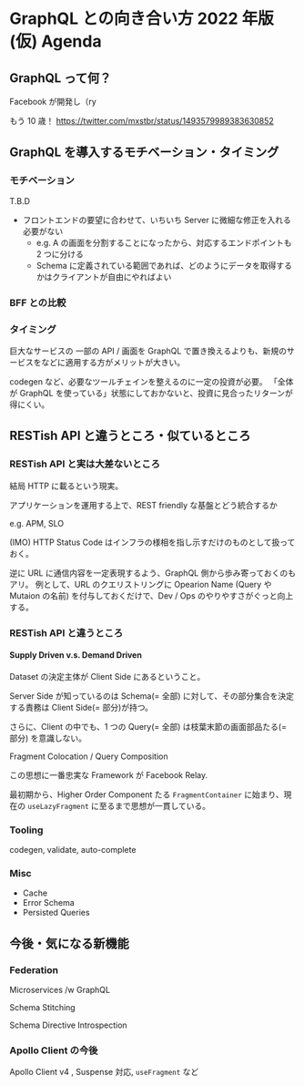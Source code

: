 # GraphQL との向き合い方 2022 年版(仮) Agenda

## GraphQL って何？

Facebook が開発し（ry

もう 10 歳！
https://twitter.com/mxstbr/status/1493579989383630852

## GraphQL を導入するモチベーション・タイミング

### モチベーション

T.B.D

- フロントエンドの要望に合わせて、いちいち Server に微細な修正を入れる必要がない
  - e.g. A の画面を分割することになったから、対応するエンドポイントも 2 つに分ける
  - Schema に定義されている範囲であれば、どのようにデータを取得するかはクライアントが自由にやればよい

### BFF との比較

### タイミング

巨大なサービスの 一部の API / 画面を GraphQL で置き換えるよりも、新規のサービスをなどに適用する方がメリットが大きい。

codegen など、必要なツールチェインを整えるのに一定の投資が必要。
「全体が GraphQL を使っている」状態にしておかないと、投資に見合ったリターンが得にくい。

## RESTish API と違うところ・似ているところ

### RESTish API と実は大差ないところ

結局 HTTP に載るという現実。

アプリケーションを運用する上で、REST friendly な基盤とどう統合するか

e.g. APM, SLO

(IMO) HTTP Status Code はインフラの様相を指し示すだけのものとして扱っておく。

逆に URL に通信内容を一定表現するよう、GraphQL 側から歩み寄っておくのもアリ。
例として、URL のクエリストリングに Opearion Name (Query や Mutaion の名前) を付与しておくだけで、Dev / Ops のやりやすさがぐっと向上する。

### RESTish API と違うところ

#### Supply Driven v.s. Demand Driven

Dataset の決定主体が Client Side にあるということ。

Server Side が知っているのは Schema(= 全部) に対して、その部分集合を決定する責務は Client Side(= 部分)が持つ。

さらに、Client の中でも、1 つの Query(= 全部) は枝葉末節の画面部品たる(= 部分) を意識しない。

Fragment Colocation / Query Composition

この思想に一番忠実な Framework が Facebook Relay.

最初期から、Higher Order Component たる `FragmentContainer` に始まり、現在の `useLazyFragment` に至るまで思想が一貫している。

### Tooling

codegen, validate, auto-complete

### Misc

- Cache
- Error Schema
- Persisted Queries

## 今後・気になる新機能

### Federation

Microservices /w GraphQL

Schema Stitching

Schema Directive Introspection

### Apollo Client の今後

Apollo Client v4 , Suspense 対応, `useFragment` など

